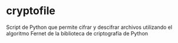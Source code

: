 # cryptofile
Script de Python que permite cifrar y descifrar archivos utilizando el algoritmo Fernet de la biblioteca de criptografía de Python

